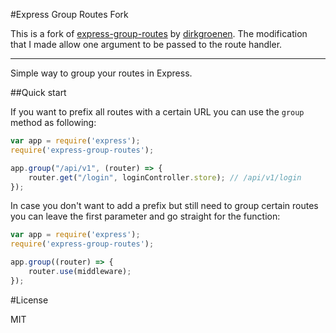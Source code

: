 #Express Group Routes Fork

This is a fork of [express-group-routes](https://www.npmjs.com/package/express-group-routes) by [dirkgroenen](https://www.npmjs.com/~dirkgroenen).
The modification that I made allow one argument to be passed to the route handler.

--------------------

Simple way to group your routes in Express.

##Quick start

If you want to prefix all routes with a certain URL you can use the `group` method as following: 

```javascript
var app = require('express');
require('express-group-routes');

app.group("/api/v1", (router) => {
    router.get("/login", loginController.store); // /api/v1/login 
});
```

In case you don't want to add a prefix but still need to group certain routes you can leave the first parameter and go straight for the function:

```javascript
var app = require('express');
require('express-group-routes');

app.group((router) => {
    router.use(middleware);
});
```

#License

MIT